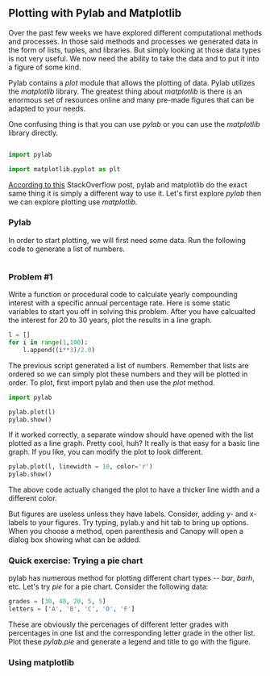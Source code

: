 ## Plotting with Pylab and Matplotlib

Over the past few weeks we have explored different computational methods and processes.  In those said methods and processes we generated data in the form of lists, tuples, and libraries.  But simply looking at those data types is not very useful.  We now need the ability to take the data and to put it into a figure of some kind.

Pylab contains a _plot_ module that allows the plotting of data.  Pylab utilizes the _matplotlib_ library.  The greatest thing about _matplotlib_ is there is an enormous set of resources online and many pre-made figures that can be adapted to your needs.  

One confusing thing is that you can use _pylab_ or you can use the _matplotlib_ library directly.  

```python

import pylab

import matplotlib.pyplot as plt 
```

[According to this](https://stackoverflow.com/questions/16849483/which-is-the-recommended-way-to-plot-matplotlib-or-pylab) StackOverflow post, pylab and matplotlib do the exact same thing it is simply a different way to use it.  Let's first explore _pylab_ then we can explore plotting use _matplotlib_.

### Pylab

In order to start plotting, we will first need some data.  Run the following code to generate a list of numbers.

```python

```

### Problem #1 

Write a function or procedural code to calculate yearly compounding interest with a specific annual percentage rate.  Here is some static variables to start you off in solving this problem.  After you have calcualted the interest for 20 to 30 years, plot the results in a line graph.  

```python
l = []
for i in range(1,100):
    l.append((i**3)/2.0)
```
The previous script generated a list of numbers.  Remember that lists are ordered so we can simply plot these numbers and they will be plotted in order.  To plot, first import pylab and then use the _plot_ method.

```python
import pylab

pylab.plot(l)
pylab.show()
```
If it worked correctly, a separate window should have opened with the list plotted as a line graph.  Pretty cool, huh?  It really is that easy for a basic line graph.  If you like, you can modify the plot to look different.

```python
pylab.plot(l, linewidth = 10, color='r')
pylab.show()
```
The above code actually changed the plot to have a thicker line width and a different color.  

But figures are useless unless they have labels.  Consider, adding y- and x-labels to your figures.  Try typing, pylab.y and hit tab to bring up options.  When you choose a method, open parenthesis and Canopy will open a dialog box showing what can be added.

### Quick exercise: Trying a pie chart

pylab has numerous method for plotting different chart types -- _bar_, _barh_, etc.  Let's try _pie_ for a pie chart.  Consider the following data:

```python
grades = [30, 40, 20, 5, 5]
letters = ['A', 'B', 'C', 'D', 'F']
```
These are obviously the percenages of different letter grades with percentages in one list and the corresponding letter grade in the other list.  Plot these _pylab.pie_ and generate a legend and title to go with the figure.

### Using matplotlib